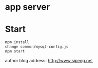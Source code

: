 # app server 

# Start

```bash
npm install
change common/mysql-config.js
npm start
```
 author blog address:  http://www.sipeng.net
